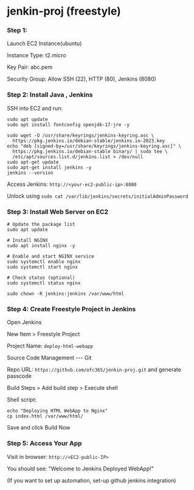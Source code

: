 # jenkin-proj (freestyle)


### Step 1: 

Launch EC2 Instance(ubuntu)

Instance Type: t2.micro

Key Pair: abc.pem

Security Group: Allow SSH (22), HTTP (80), Jenkins (8080)

### Step 2: Install Java , Jenkins

SSH into EC2 and run:

```
sudo apt update
sudo apt install fontconfig openjdk-17-jre -y
```

```
sudo wget -O /usr/share/keyrings/jenkins-keyring.asc \
  https://pkg.jenkins.io/debian-stable/jenkins.io-2023.key
echo "deb [signed-by=/usr/share/keyrings/jenkins-keyring.asc]" \
  https://pkg.jenkins.io/debian-stable binary/ | sudo tee \
  /etc/apt/sources.list.d/jenkins.list > /dev/null
sudo apt-get update
sudo apt-get install jenkins -y
jenkins --version
```

Access Jenkins: `http://<your-ec2-public-ip>:8080`

Unlock using `sudo cat /var/lib/jenkins/secrets/initialAdminPassword`


### Step 3: Install Web Server on EC2

```
# Update the package list
sudo apt update

# Install NGINX
sudo apt install nginx -y

# Enable and start NGINX service
sudo systemctl enable nginx
sudo systemctl start nginx

# Check status (optional)
sudo systemctl status nginx
```

```
sudo chown -R jenkins:jenkins /var/www/html
```

### Step 4: Create Freestyle Project in Jenkins

Open Jenkins

New Item > Freestyle Project

Project Name: `deploy-html-webapp`

Source Code Management --- Git

Repo URL: `https://github.com/ofc365/jenkin-proj.git` and generate passcode

Build Steps > Add build step > Execute shell

Shell script:

```
echo "Deploying HTML WebApp to Nginx"
cp index.html /var/www/html/
```

Save and click Build Now

### Step 5: Access Your App

Visit in browser: `http://<EC2-public-IP>`

You should see:
"Welcome to Jenkins Deployed WebApp!"


(If you want to set up automation, set-up github jenkins integration)
